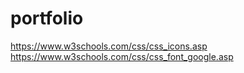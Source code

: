 # portfolio

https://www.w3schools.com/css/css_icons.asp
https://www.w3schools.com/css/css_font_google.asp
